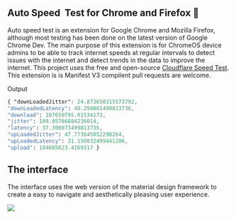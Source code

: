 ## Auto Speed  Test for Chrome and Firefox 🛫

Auto speed test is an extension for Google Chrome and Mozilla Firefox, although most testing has been done on the latest version of Google Chrome Dev. The main purpose of this extension is for ChromeOS device admins to be able to track internet speeds at regular intervals to detect issues with the internet and detect trends in the data to improve the internet. This project uses the free and open-source [Cloudflare Speed Test](https://github.com/cloudflare/speedtest). This extension is is Manifest V3 compilent pull requests are welcome.

Output

```css
{ "downLoadedJitter": 24.873658315573792, 
"downLoadedLatency": 40.299881499813736, 
"download": 107650795.01534173, 
"jitter": 109.95786884236014, 
"latency": 37.300073499813735, 
"upLoadedJitter": 47.773645052298264, 
"upLoadedLatency": 31.150032499441206, 
"upload": 104605023.4169317 }
```

## The interface

The interface uses the web version of the material design framework to create a easy to navigate and aesthetically pleasing user experience.

![](https://i.ibb.co/Z2FC4T9/Screenshot-from-2024-09-05-14-48-37.png)
